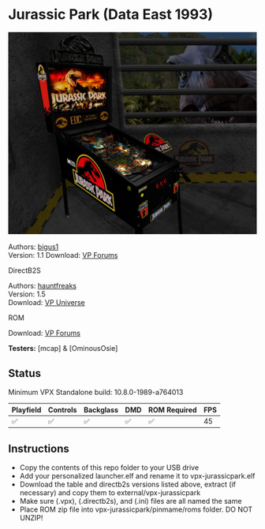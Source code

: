 # Jurassic Park (Data East 1993)

![Table Preview](../../images/vpx-jurasicpark-dataeast-preview.jpg)

Authors: [bigus1](https://www.vpforums.org/index.php?showuser=107629)  
Version: 1.1 
Download: [VP Forums](https://www.vpforums.org/index.php?app=downloads&showfile=16283)

DirectB2S

Authors: [hauntfreaks](https://vpuniverse.com/profile/5216-hauntfreaks/)  
Version: 1.5  
Download: [VP Universe](https://vpuniverse.com/files/file/12689-jurassic-park-data-east-1993-b2s-full-dmd/)

ROM

Download: [VP Forums](https://www.vpforums.org/index.php?app=downloads&showfile=11339)

**Testers:** [mcap] & [OminousOsie]

## Status 

Minimum VPX Standalone build: 10.8.0-1989-a764013

| Playfield | Controls | Backglass | DMD | ROM Required | FPS | 
|-----------|----------|-----------|-----|--------------|-----|
| :white_check_mark: | :white_check_mark: | :white_check_mark: | :white_check_mark: | :white_check_mark: | 45 |

## Instructions

- Copy the contents of this repo folder to your USB drive
- Add your personalized launcher.elf and rename it to vpx-jurassicpark.elf
- Download the table and directb2s versions listed above, extract (if necessary) and copy them to external/vpx-jurassicpark
- Make sure (.vpx), (.directb2s), and (.ini) files are all named the same
- Place ROM zip file into vpx-jurassicpark/pinmame/roms folder. DO NOT UNZIP!
